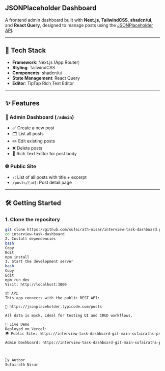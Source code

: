 ## JSONPlaceholder Dashboard

A frontend admin dashboard built with **Next.js**, **TailwindCSS**, **shadcn/ui**, and **React Query**, designed to manage posts using the [JSONPlaceholder API](https://jsonplaceholder.typicode.com/).

---

## 🚀 Tech Stack

- **Framework**: Next.js (App Router)
- **Styling**: TailwindCSS
- **Components**: shadcn/ui
- **State Management**: React Query
- **Editor**: TipTap Rich Text Editor

---

## ✨ Features

### 🔐 Admin Dashboard (`/admin`)
- ✅ Create a new post
- 🗂️ List all posts
- ✏️ Edit existing posts
- ❌ Delete posts
- 📝 Rich Text Editor for post body

### 🌐 Public Site
- `/`: List of all posts with title + excerpt
- `/posts/[id]`: Post detail page

---

## 🛠 Getting Started

### 1. Clone the repository
```bash
git clone https://github.com/sufairath-nisar/interview-task-dashboard.git
cd interview-task-dashboard
2. Install dependencies
bash
Copy
Edit
npm install
3. Start the development server
bash
Copy
Edit
npm run dev
Visit: http://localhost:3000

📦 API
This app connects with the public REST API:

📡 https://jsonplaceholder.typicode.com/posts

All data is mock, ideal for testing UI and CRUD workflows.

🔗 Live Demo
Deployed on Vercel:
🌍 Public Site: https://interview-task-dashboard-git-main-sufairaths-projects.vercel.app

Admin Dashboard: https://interview-task-dashboard-git-main-sufairaths-projects.vercel.app/admin



🙋‍♀️ Author
Sufairath Nisar
